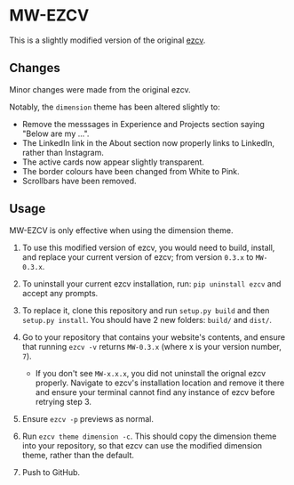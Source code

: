 # MW-EZCV

This is a slightly modified version of the original [ezcv](https://github.com/Descent098/ezcv).

## Changes

Minor changes were made from the original ezcv.

Notably, the `dimension` theme has been altered slightly to:
* Remove the messsages in Experience and Projects section saying "Below are my ...".
* The LinkedIn link in the About section now properly links to LinkedIn, rather than Instagram.
* The active cards now appear slightly transparent.
* The border colours have been changed from White to Pink.
* Scrollbars have been removed.

## Usage

MW-EZCV is only effective when using the dimension theme.

1. To use this modified version of ezcv, you would need to build, install, and replace your current version of ezcv; from version `0.3.x` to `MW-0.3.x`.

2. To uninstall your current ezcv installation, run: ` pip uninstall ezcv ` and accept any prompts.

3. To replace it, clone this repository and run `setup.py build` and then `setup.py install`. You should have 2 new folders: `build/` and `dist/`.

4. Go to your repository that contains your website's contents, and ensure that running `ezcv -v` returns `MW-0.3.x` (where x is your version number, `7`).
    * If you don't see `MW-x.x.x`, you did not uninstall the orignal ezcv properly. Navigate to ezcv's installation location and remove it there and ensure your terminal cannot find any instance of ezcv before retrying step 3.

5. Ensure `ezcv -p` previews as normal.

6. Run `ezcv theme dimension -c`. This should copy the dimension theme into your repository, so that ezcv can use the modified dimension theme, rather than the default.

7. Push to GitHub.